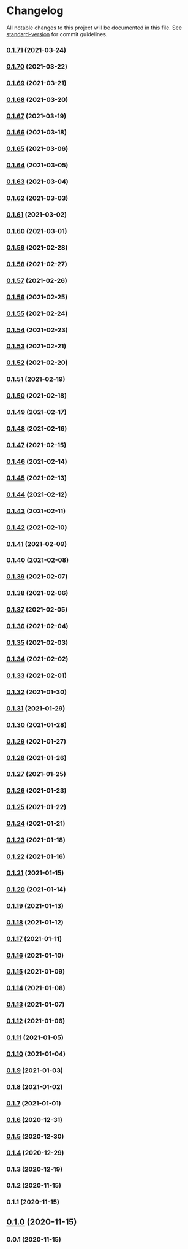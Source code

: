 # Changelog

All notable changes to this project will be documented in this file. See [standard-version](https://github.com/conventional-changelog/standard-version) for commit guidelines.

### [0.1.71](https://github.com/pahud/cdk-lambda-extensions/compare/v0.1.70...v0.1.71) (2021-03-24)

### [0.1.70](https://github.com/pahud/cdk-lambda-extensions/compare/v0.1.69...v0.1.70) (2021-03-22)

### [0.1.69](https://github.com/pahud/cdk-lambda-extensions/compare/v0.1.68...v0.1.69) (2021-03-21)

### [0.1.68](https://github.com/pahud/cdk-lambda-extensions/compare/v0.1.67...v0.1.68) (2021-03-20)

### [0.1.67](https://github.com/pahud/cdk-lambda-extensions/compare/v0.1.66...v0.1.67) (2021-03-19)

### [0.1.66](https://github.com/pahud/cdk-lambda-extensions/compare/v0.1.65...v0.1.66) (2021-03-18)

### [0.1.65](https://github.com/pahud/cdk-lambda-extensions/compare/v0.1.64...v0.1.65) (2021-03-06)

### [0.1.64](https://github.com/pahud/cdk-lambda-extensions/compare/v0.1.63...v0.1.64) (2021-03-05)

### [0.1.63](https://github.com/pahud/cdk-lambda-extensions/compare/v0.1.62...v0.1.63) (2021-03-04)

### [0.1.62](https://github.com/pahud/cdk-lambda-extensions/compare/v0.1.61...v0.1.62) (2021-03-03)

### [0.1.61](https://github.com/pahud/cdk-lambda-extensions/compare/v0.1.60...v0.1.61) (2021-03-02)

### [0.1.60](https://github.com/pahud/cdk-lambda-extensions/compare/v0.1.59...v0.1.60) (2021-03-01)

### [0.1.59](https://github.com/pahud/cdk-lambda-extensions/compare/v0.1.58...v0.1.59) (2021-02-28)

### [0.1.58](https://github.com/pahud/cdk-lambda-extensions/compare/v0.1.57...v0.1.58) (2021-02-27)

### [0.1.57](https://github.com/pahud/cdk-lambda-extensions/compare/v0.1.56...v0.1.57) (2021-02-26)

### [0.1.56](https://github.com/pahud/cdk-lambda-extensions/compare/v0.1.55...v0.1.56) (2021-02-25)

### [0.1.55](https://github.com/pahud/cdk-lambda-extensions/compare/v0.1.54...v0.1.55) (2021-02-24)

### [0.1.54](https://github.com/pahud/cdk-lambda-extensions/compare/v0.1.53...v0.1.54) (2021-02-23)

### [0.1.53](https://github.com/pahud/cdk-lambda-extensions/compare/v0.1.52...v0.1.53) (2021-02-21)

### [0.1.52](https://github.com/pahud/cdk-lambda-extensions/compare/v0.1.51...v0.1.52) (2021-02-20)

### [0.1.51](https://github.com/pahud/cdk-lambda-extensions/compare/v0.1.50...v0.1.51) (2021-02-19)

### [0.1.50](https://github.com/pahud/cdk-lambda-extensions/compare/v0.1.49...v0.1.50) (2021-02-18)

### [0.1.49](https://github.com/pahud/cdk-lambda-extensions/compare/v0.1.48...v0.1.49) (2021-02-17)

### [0.1.48](https://github.com/pahud/cdk-lambda-extensions/compare/v0.1.47...v0.1.48) (2021-02-16)

### [0.1.47](https://github.com/pahud/cdk-lambda-extensions/compare/v0.1.46...v0.1.47) (2021-02-15)

### [0.1.46](https://github.com/pahud/cdk-lambda-extensions/compare/v0.1.45...v0.1.46) (2021-02-14)

### [0.1.45](https://github.com/pahud/cdk-lambda-extensions/compare/v0.1.44...v0.1.45) (2021-02-13)

### [0.1.44](https://github.com/pahud/cdk-lambda-extensions/compare/v0.1.43...v0.1.44) (2021-02-12)

### [0.1.43](https://github.com/pahud/cdk-lambda-extensions/compare/v0.1.42...v0.1.43) (2021-02-11)

### [0.1.42](https://github.com/pahud/cdk-lambda-extensions/compare/v0.1.41...v0.1.42) (2021-02-10)

### [0.1.41](https://github.com/pahud/cdk-lambda-extensions/compare/v0.1.40...v0.1.41) (2021-02-09)

### [0.1.40](https://github.com/pahud/cdk-lambda-extensions/compare/v0.1.39...v0.1.40) (2021-02-08)

### [0.1.39](https://github.com/pahud/cdk-lambda-extensions/compare/v0.1.38...v0.1.39) (2021-02-07)

### [0.1.38](https://github.com/pahud/cdk-lambda-extensions/compare/v0.1.37...v0.1.38) (2021-02-06)

### [0.1.37](https://github.com/pahud/cdk-lambda-extensions/compare/v0.1.36...v0.1.37) (2021-02-05)

### [0.1.36](https://github.com/pahud/cdk-lambda-extensions/compare/v0.1.35...v0.1.36) (2021-02-04)

### [0.1.35](https://github.com/pahud/cdk-lambda-extensions/compare/v0.1.34...v0.1.35) (2021-02-03)

### [0.1.34](https://github.com/pahud/cdk-lambda-extensions/compare/v0.1.33...v0.1.34) (2021-02-02)

### [0.1.33](https://github.com/pahud/cdk-lambda-extensions/compare/v0.1.32...v0.1.33) (2021-02-01)

### [0.1.32](https://github.com/pahud/cdk-lambda-extensions/compare/v0.1.31...v0.1.32) (2021-01-30)

### [0.1.31](https://github.com/pahud/cdk-lambda-extensions/compare/v0.1.30...v0.1.31) (2021-01-29)

### [0.1.30](https://github.com/pahud/cdk-lambda-extensions/compare/v0.1.29...v0.1.30) (2021-01-28)

### [0.1.29](https://github.com/pahud/cdk-lambda-extensions/compare/v0.1.28...v0.1.29) (2021-01-27)

### [0.1.28](https://github.com/pahud/cdk-lambda-extensions/compare/v0.1.27...v0.1.28) (2021-01-26)

### [0.1.27](https://github.com/pahud/cdk-lambda-extensions/compare/v0.1.26...v0.1.27) (2021-01-25)

### [0.1.26](https://github.com/pahud/cdk-lambda-extensions/compare/v0.1.25...v0.1.26) (2021-01-23)

### [0.1.25](https://github.com/pahud/cdk-lambda-extensions/compare/v0.1.24...v0.1.25) (2021-01-22)

### [0.1.24](https://github.com/pahud/cdk-lambda-extensions/compare/v0.1.23...v0.1.24) (2021-01-21)

### [0.1.23](https://github.com/pahud/cdk-lambda-extensions/compare/v0.1.22...v0.1.23) (2021-01-18)

### [0.1.22](https://github.com/pahud/cdk-lambda-extensions/compare/v0.1.21...v0.1.22) (2021-01-16)

### [0.1.21](https://github.com/pahud/cdk-lambda-extensions/compare/v0.1.20...v0.1.21) (2021-01-15)

### [0.1.20](https://github.com/pahud/cdk-lambda-extensions/compare/v0.1.19...v0.1.20) (2021-01-14)

### [0.1.19](https://github.com/pahud/cdk-lambda-extensions/compare/v0.1.18...v0.1.19) (2021-01-13)

### [0.1.18](https://github.com/pahud/cdk-lambda-extensions/compare/v0.1.17...v0.1.18) (2021-01-12)

### [0.1.17](https://github.com/pahud/cdk-lambda-extensions/compare/v0.1.16...v0.1.17) (2021-01-11)

### [0.1.16](https://github.com/pahud/cdk-lambda-extensions/compare/v0.1.15...v0.1.16) (2021-01-10)

### [0.1.15](https://github.com/pahud/cdk-lambda-extensions/compare/v0.1.14...v0.1.15) (2021-01-09)

### [0.1.14](https://github.com/pahud/cdk-lambda-extensions/compare/v0.1.13...v0.1.14) (2021-01-08)

### [0.1.13](https://github.com/pahud/cdk-lambda-extensions/compare/v0.1.12...v0.1.13) (2021-01-07)

### [0.1.12](https://github.com/pahud/cdk-lambda-extensions/compare/v0.1.11...v0.1.12) (2021-01-06)

### [0.1.11](https://github.com/pahud/cdk-lambda-extensions/compare/v0.1.10...v0.1.11) (2021-01-05)

### [0.1.10](https://github.com/pahud/cdk-lambda-extensions/compare/v0.1.9...v0.1.10) (2021-01-04)

### [0.1.9](https://github.com/pahud/cdk-lambda-extensions/compare/v0.1.8...v0.1.9) (2021-01-03)

### [0.1.8](https://github.com/pahud/cdk-lambda-extensions/compare/v0.1.7...v0.1.8) (2021-01-02)

### [0.1.7](https://github.com/pahud/cdk-lambda-extensions/compare/v0.1.6...v0.1.7) (2021-01-01)

### [0.1.6](https://github.com/pahud/cdk-lambda-extensions/compare/v0.1.5...v0.1.6) (2020-12-31)

### [0.1.5](https://github.com/pahud/cdk-lambda-extensions/compare/v0.1.4...v0.1.5) (2020-12-30)

### [0.1.4](https://github.com/pahud/cdk-lambda-extensions/compare/v0.1.3...v0.1.4) (2020-12-29)

### 0.1.3 (2020-12-19)

### 0.1.2 (2020-11-15)

### 0.1.1 (2020-11-15)

## [0.1.0](https://github.com/pahudnet/cdk-lambda-extensions/compare/v0.0.1...v0.1.0) (2020-11-15)

### 0.0.1 (2020-11-15)
